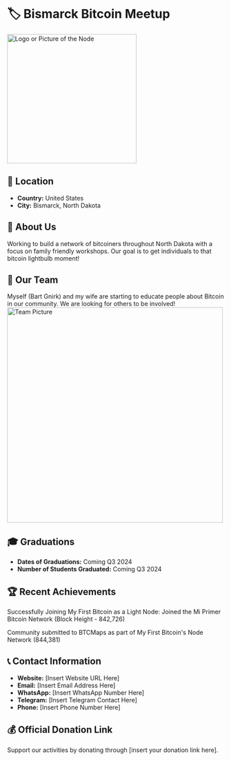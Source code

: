 # 🏷️ Bismarck Bitcoin Meetup
<img src="https://github.com/MyFirstBitcoin/Light-Node-Directory/blob/main/logo_placeholder.png" width="300" alt="Logo or Picture of the Node"> <!-- 1 picture maximum -->

## 📍 Location
- **Country:** United States
- **City:** Bismarck, North Dakota

## 📖 About Us
Working to build a network of bitcoiners throughout North Dakota with a focus on family friendly workshops. Our goal is to get individuals to that bitcoin lightbulb moment!

## 👥 Our Team
Myself (Bart Gnirk) and my wife are starting to educate people about Bitcoin in our community. We are looking for others to be involved!
<img src="https://github.com/MyFirstBitcoin/Light-Node-Directory/blob/main/United%20States%20--%20Bismarck%20Bitcoin%20Meetup/Bart_Bitcoin_Diploma_1.jpg" width="500" alt="Team Picture"> <!-- 1 picture maximum -->

## 🎓 Graduations
- **Dates of Graduations:** Coming Q3 2024
- **Number of Students Graduated:** Coming Q3 2024

## 🏆 Recent Achievements
Successfully Joining My First Bitcoin as a Light Node: Joined the Mi Primer Bitcoin Network (Block Height - 842,726)

Community submitted to BTCMaps as part of My First Bitcoin's Node Network (844,381)

## 📞 Contact Information
- **Website:** [Insert Website URL Here]
- **Email:** [Insert Email Address Here]
- **WhatsApp:** [Insert WhatsApp Number Here]
- **Telegram:** [Insert Telegram Contact Here]
- **Phone:** [Insert Phone Number Here]

## 💰 Official Donation Link
Support our activities by donating through [insert your donation link here].
